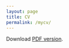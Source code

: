 ```yaml
---
layout: page
title: CV
permalink: /mycv/
---
```


Download [PDF version](https://github.com/utkuturk/utkuturk.github.io/blob/master/files/cv.pdf?raw=true).
